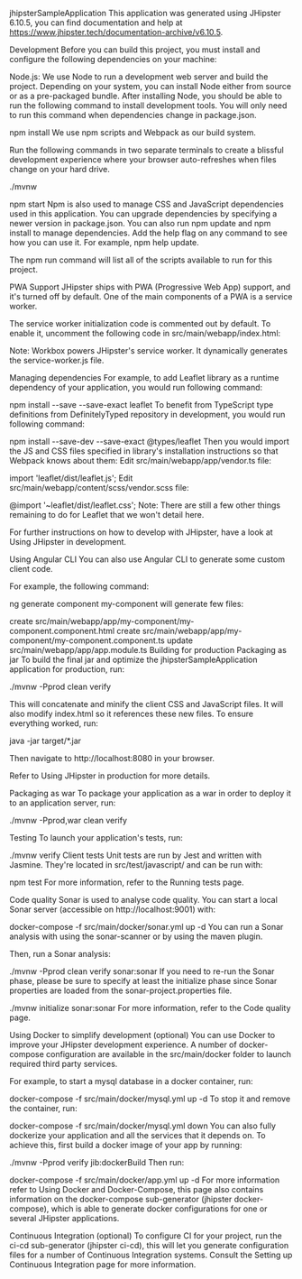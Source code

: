 jhipsterSampleApplication
This application was generated using JHipster 6.10.5, you can find documentation and help at https://www.jhipster.tech/documentation-archive/v6.10.5.

Development
Before you can build this project, you must install and configure the following dependencies on your machine:

Node.js: We use Node to run a development web server and build the project. Depending on your system, you can install Node either from source or as a pre-packaged bundle.
After installing Node, you should be able to run the following command to install development tools. You will only need to run this command when dependencies change in package.json.

npm install
We use npm scripts and Webpack as our build system.

Run the following commands in two separate terminals to create a blissful development experience where your browser auto-refreshes when files change on your hard drive.


./mvnw


npm start
Npm is also used to manage CSS and JavaScript dependencies used in this application. You can upgrade dependencies by specifying a newer version in package.json. You can also run npm update and npm install to manage dependencies. Add the help flag on any command to see how you can use it. For example, npm help update.

The npm run command will list all of the scripts available to run for this project.

PWA Support
JHipster ships with PWA (Progressive Web App) support, and it's turned off by default. One of the main components of a PWA is a service worker.

The service worker initialization code is commented out by default. To enable it, uncomment the following code in src/main/webapp/index.html:

<script>
  if ('serviceWorker' in navigator) {
    navigator.serviceWorker.register('./service-worker.js').then(function () {
      console.log('Service Worker Registered');
    });
  }
</script>
Note: Workbox powers JHipster's service worker. It dynamically generates the service-worker.js file.

Managing dependencies
For example, to add Leaflet library as a runtime dependency of your application, you would run following command:

npm install --save --save-exact leaflet
To benefit from TypeScript type definitions from DefinitelyTyped repository in development, you would run following command:

npm install --save-dev --save-exact @types/leaflet
Then you would import the JS and CSS files specified in library's installation instructions so that Webpack knows about them: Edit src/main/webapp/app/vendor.ts file:

import 'leaflet/dist/leaflet.js';
Edit src/main/webapp/content/scss/vendor.scss file:

@import '~leaflet/dist/leaflet.css';
Note: There are still a few other things remaining to do for Leaflet that we won't detail here.

For further instructions on how to develop with JHipster, have a look at Using JHipster in development.

Using Angular CLI
You can also use Angular CLI to generate some custom client code.

For example, the following command:

ng generate component my-component
will generate few files:

create src/main/webapp/app/my-component/my-component.component.html
create src/main/webapp/app/my-component/my-component.component.ts
update src/main/webapp/app/app.module.ts
Building for production
Packaging as jar
To build the final jar and optimize the jhipsterSampleApplication application for production, run:


./mvnw -Pprod clean verify


This will concatenate and minify the client CSS and JavaScript files. It will also modify index.html so it references these new files. To ensure everything worked, run:


java -jar target/*.jar


Then navigate to http://localhost:8080 in your browser.

Refer to Using JHipster in production for more details.

Packaging as war
To package your application as a war in order to deploy it to an application server, run:


./mvnw -Pprod,war clean verify


Testing
To launch your application's tests, run:

./mvnw verify
Client tests
Unit tests are run by Jest and written with Jasmine. They're located in src/test/javascript/ and can be run with:

npm test
For more information, refer to the Running tests page.

Code quality
Sonar is used to analyse code quality. You can start a local Sonar server (accessible on http://localhost:9001) with:

docker-compose -f src/main/docker/sonar.yml up -d
You can run a Sonar analysis with using the sonar-scanner or by using the maven plugin.

Then, run a Sonar analysis:

./mvnw -Pprod clean verify sonar:sonar
If you need to re-run the Sonar phase, please be sure to specify at least the initialize phase since Sonar properties are loaded from the sonar-project.properties file.

./mvnw initialize sonar:sonar
For more information, refer to the Code quality page.

Using Docker to simplify development (optional)
You can use Docker to improve your JHipster development experience. A number of docker-compose configuration are available in the src/main/docker folder to launch required third party services.

For example, to start a mysql database in a docker container, run:

docker-compose -f src/main/docker/mysql.yml up -d
To stop it and remove the container, run:

docker-compose -f src/main/docker/mysql.yml down
You can also fully dockerize your application and all the services that it depends on. To achieve this, first build a docker image of your app by running:

./mvnw -Pprod verify jib:dockerBuild
Then run:

docker-compose -f src/main/docker/app.yml up -d
For more information refer to Using Docker and Docker-Compose, this page also contains information on the docker-compose sub-generator (jhipster docker-compose), which is able to generate docker configurations for one or several JHipster applications.

Continuous Integration (optional)
To configure CI for your project, run the ci-cd sub-generator (jhipster ci-cd), this will let you generate configuration files for a number of Continuous Integration systems. Consult the Setting up Continuous Integration page for more information.
